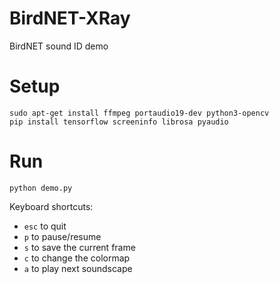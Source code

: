 # BirdNET-XRay
BirdNET sound ID demo

# Setup
```
sudo apt-get install ffmpeg portaudio19-dev python3-opencv
pip install tensorflow screeninfo librosa pyaudio
```

# Run
```
python demo.py
```

Keyboard shortcuts: 

- `esc` to quit
- `p` to pause/resume
- `s` to save the current frame
- `c` to change the colormap
- `a` to play next soundscape
